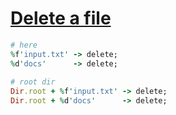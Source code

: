 [1]: http://rosettacode.org/wiki/Delete_a_file

# [Delete a file][1]

```ruby
# here
%f'input.txt' -> delete;
%d'docs'      -> delete;
 
# root dir
Dir.root + %f'input.txt' -> delete;
Dir.root + %d'docs'      -> delete;
```